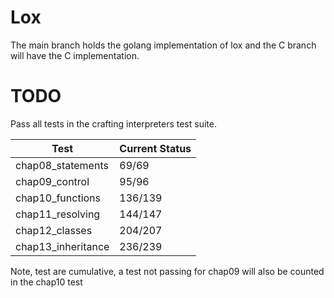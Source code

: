 # Lox
The main branch holds the golang implementation of lox and the C branch will have the C implementation.

# TODO
Pass all tests in the crafting interpreters test suite.

| Test | Current Status |
| ---- | -------------- |
| chap08\_statements | 69/69 |
| chap09\_control | 95/96 | 
| chap10\_functions | 136/139 |
| chap11\_resolving | 144/147 |
| chap12\_classes | 204/207 |
| chap13\_inheritance | 236/239 |

Note, test are cumulative, a test not passing
for chap09 will also be counted in the chap10 test
